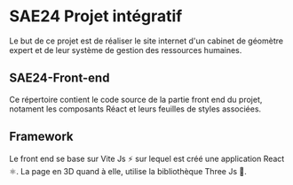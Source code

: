 # SAE24 Projet intégratif 
Le but de ce projet est de réaliser le site internet d'un cabinet de géomètre expert et de leur système de gestion des ressources humaines.


## SAE24-Front-end

Ce répertoire contient le code source de la partie front end du projet, notament les composants Réact et leurs feuilles de styles associées.

## Framework
Le front end se base sur Vite Js ⚡ sur lequel est créé une application React ⚛️. La page en 3D quand à elle, utilise la bibliothèque Three Js 🎄.  
